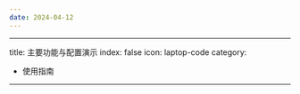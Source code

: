```yaml
---
date: 2024-04-12
---
```


---
title: 主要功能与配置演示
index: false
icon: laptop-code
category:
  - 使用指南
---

<Catalog />
